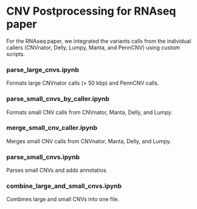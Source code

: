 # CNV Postprocessing for RNAseq paper

For the RNAseq paper, we integrated the variants calls from the individual callers (CNVnator, Delly, Lumpy, Manta, and PennCNV) using custom scripts.

### parse_large_cnvs.ipynb

Formats large CNVnator calls (> 50 kbp) and PennCNV calls.

### parse_small_cnvs_by_caller.ipynb

Formats small CNV calls from CNVnator, Manta, Delly, and Lumpy.

### merge_small_cnv_caller.ipynb

Merges small CNV calls from CNVnator, Manta, Delly, and Lumpy.

### parse_small_cnvs.ipynb

Parses small CNVs and adds annotatios.

### combine_large_and_small_cnvs.ipynb

Combines large and small CNVs into one file.




